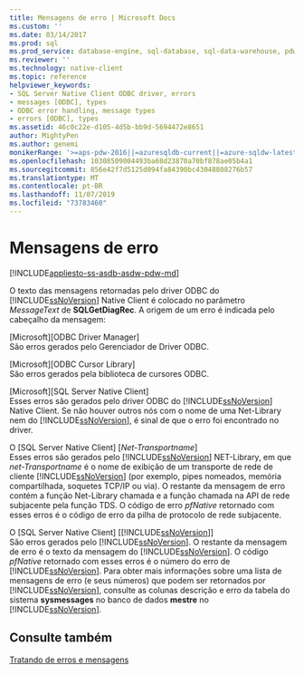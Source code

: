 ```yaml
---
title: Mensagens de erro | Microsoft Docs
ms.custom: ''
ms.date: 03/14/2017
ms.prod: sql
ms.prod_service: database-engine, sql-database, sql-data-warehouse, pdw
ms.reviewer: ''
ms.technology: native-client
ms.topic: reference
helpviewer_keywords:
- SQL Server Native Client ODBC driver, errors
- messages [ODBC], types
- ODBC error handling, message types
- errors [ODBC], types
ms.assetid: 46c0c22e-d105-4d5b-bb9d-5694472e8651
author: MightyPen
ms.author: genemi
monikerRange: '>=aps-pdw-2016||=azuresqldb-current||=azure-sqldw-latest||>=sql-server-2016||=sqlallproducts-allversions||>=sql-server-linux-2017||=azuresqldb-mi-current'
ms.openlocfilehash: 10308509004493ba68d23870a70bf878ae05b4a1
ms.sourcegitcommit: 856e42f7d5125d094fa84390bc43048808276b57
ms.translationtype: MT
ms.contentlocale: pt-BR
ms.lasthandoff: 11/07/2019
ms.locfileid: "73783460"
---
```

# <a name="error-messages"></a>Mensagens de erro
[!INCLUDE[appliesto-ss-asdb-asdw-pdw-md](../../includes/appliesto-ss-asdb-asdw-pdw-md.md)]

  O texto das mensagens retornadas pelo driver ODBC do [!INCLUDE[ssNoVersion](../../includes/ssnoversion-md.md)] Native Client é colocado no parâmetro *MessageText* de **SQLGetDiagRec**. A origem de um erro é indicada pelo cabeçalho da mensagem:  
  
 [Microsoft][ODBC Driver Manager]  
 São erros gerados pelo Gerenciador de Driver ODBC.  
  
 [Microsoft][ODBC Cursor Library]  
 São erros gerados pela biblioteca de cursores ODBC.  
  
 [Microsoft][SQL Server Native Client]  
 Esses erros são gerados pelo driver ODBC do [!INCLUDE[ssNoVersion](../../includes/ssnoversion-md.md)] Native Client. Se não houver outros nós com o nome de uma Net-Library nem do [!INCLUDE[ssNoVersion](../../includes/ssnoversion-md.md)], é sinal de que o erro foi encontrado no driver.  
  
 O [SQL Server Native Client] [*Net-Transportname*]  
 Esses erros são gerados pelo [!INCLUDE[ssNoVersion](../../includes/ssnoversion-md.md)] NET-Library, em que *net-Transportname* é o nome de exibição de um transporte de rede de cliente [!INCLUDE[ssNoVersion](../../includes/ssnoversion-md.md)] (por exemplo, pipes nomeados, memória compartilhada, soquetes TCP/IP ou via). O restante da mensagem de erro contém a função Net-Library chamada e a função chamada na API de rede subjacente pela função TDS. O código de erro *pfNative* retornado com esses erros é o código de erro da pilha de protocolo de rede subjacente.  
  
 O [SQL Server Native Client] [[!INCLUDE[ssNoVersion](../../includes/ssnoversion-md.md)]]  
 São erros gerados pelo [!INCLUDE[ssNoVersion](../../includes/ssnoversion-md.md)]. O restante da mensagem de erro é o texto da mensagem do [!INCLUDE[ssNoVersion](../../includes/ssnoversion-md.md)]. O código *pfNative* retornado com esses erros é o número do erro de [!INCLUDE[ssNoVersion](../../includes/ssnoversion-md.md)]. Para obter mais informações sobre uma lista de mensagens de erro (e seus números) que podem ser retornados por [!INCLUDE[ssNoVersion](../../includes/ssnoversion-md.md)], consulte as colunas descrição e erro da tabela do sistema **sysmessages** no banco de dados **mestre** no [!INCLUDE[ssNoVersion](../../includes/ssnoversion-md.md)].  
  
## <a name="see-also"></a>Consulte também  
 [Tratando de erros e mensagens](../../relational-databases/native-client-odbc-error-messages/handling-errors-and-messages.md)  
  
  
